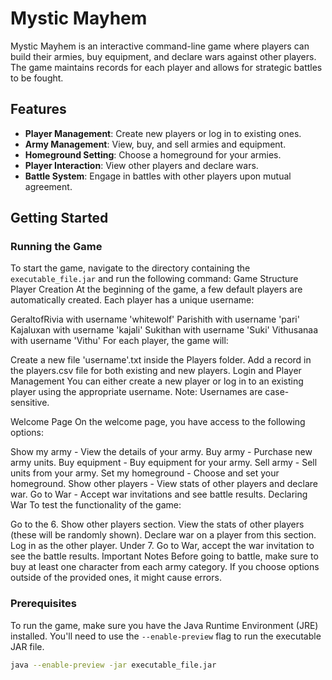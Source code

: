 # Mystic Mayhem

Mystic Mayhem is an interactive command-line game where players can build their armies, buy equipment, and declare wars against other players. The game maintains records for each player and allows for strategic battles to be fought.

## Features
- **Player Management**: Create new players or log in to existing ones.
- **Army Management**: View, buy, and sell armies and equipment.
- **Homeground Setting**: Choose a homeground for your armies.
- **Player Interaction**: View other players and declare wars.
- **Battle System**: Engage in battles with other players upon mutual agreement.

## Getting Started
### Running the Game
To start the game, navigate to the directory containing the `executable_file.jar` and run the following command:
Game Structure
Player Creation
At the beginning of the game, a few default players are automatically created. Each player has a unique username:

GeraltofRivia with username 'whitewolf'
Parishith with username 'pari'
Kajaluxan with username 'kajali'
Sukithan with username 'Suki'
Vithusanaa with username 'Vithu'
For each player, the game will:

Create a new file 'username'.txt inside the Players folder.
Add a record in the players.csv file for both existing and new players.
Login and Player Management
You can either create a new player or log in to an existing player using the appropriate username. Note: Usernames are case-sensitive.

Welcome Page
On the welcome page, you have access to the following options:

Show my army - View the details of your army.
Buy army - Purchase new army units.
Buy equipment - Buy equipment for your army.
Sell army - Sell units from your army.
Set my homeground - Choose and set your homeground.
Show other players - View stats of other players and declare war.
Go to War - Accept war invitations and see battle results.
Declaring War
To test the functionality of the game:

Go to the 6. Show other players section.
View the stats of other players (these will be randomly shown).
Declare war on a player from this section.
Log in as the other player.
Under 7. Go to War, accept the war invitation to see the battle results.
Important Notes
Before going to battle, make sure to buy at least one character from each army category.
If you choose options outside of the provided ones, it might cause errors.

### Prerequisites
To run the game, make sure you have the Java Runtime Environment (JRE) installed. You'll need to use the `--enable-preview` flag to run the executable JAR file.

```bash
java --enable-preview -jar executable_file.jar
